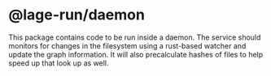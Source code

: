 # @lage-run/daemon

This package contains code to be run inside a daemon. The service should monitors for changes in the filesystem using a rust-based watcher and update the graph information. It will also precalculate hashes of files to help speed up that look up as well.
